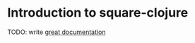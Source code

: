 # Introduction to square-clojure

TODO: write [great documentation](http://jacobian.org/writing/what-to-write/)
